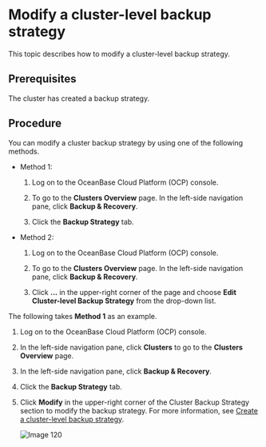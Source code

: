 # Modify a cluster-level backup strategy

This topic describes how to modify a cluster-level backup strategy.

## Prerequisites

The cluster has created a backup strategy.

## Procedure

You can modify a cluster backup strategy by using one of the following methods.

* Method 1:

   1. Log on to the OceanBase Cloud Platform (OCP) console.

   2. To go to the **Clusters Overview** page. In the left-side navigation pane, click **Backup & Recovery**.

   3. Click the **Backup Strategy** tab.

* Method 2:

   1. Log on to the OceanBase Cloud Platform (OCP) console.

   2. To go to the **Clusters Overview** page. In the left-side navigation pane, click **Backup & Recovery**.

   3. Click **...** in the upper-right corner of the page and choose **Edit Cluster-level Backup Strategy** from the drop-down list.

The following takes **Method 1** as an example.

1. Log on to the OceanBase Cloud Platform (OCP) console.

2. In the left-side navigation pane, click **Clusters** to go to the **Clusters Overview** page.

3. In the left-side navigation pane, click **Backup & Recovery**.

4. Click the **Backup Strategy** tab.

5. Click **Modify** in the upper-right corner of the Cluster Backup Strategy section to modify the backup strategy. For more information, see [Create a cluster-level backup strategy](../100.manage-cluster-backup-strategy/100.create-a-cluster-backup-strategy.md).

   ![Image 120](https://obbusiness-private.oss-cn-shanghai.aliyuncs.com/doc/img/ocp/401/%E9%9B%86%E7%BE%A4%E5%A4%87%E4%BB%BD%E8%B0%83%E5%BA%A6-%E5%A4%87%E4%BB%BD%E7%AD%96%E7%95%A5.png)
